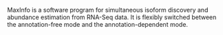 MaxInfo is a software program for simultaneous isoform discovery and abundance estimation from RNA-Seq data. 
It is flexibly switched between the annotation-free mode and the annotation-dependent mode. 
